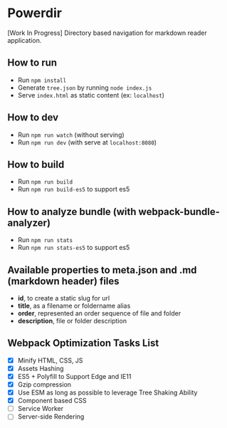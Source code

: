 # Powerdir

[Work In Progress] Directory based navigation for markdown reader application.

## How to run

- Run `npm install`
- Generate `tree.json` by running `node index.js`
- Serve `index.html` as static content (ex: `localhost`)

## How to dev

- Run `npm run watch` (without serving)
- Run `npm run dev` (with serve at `localhost:8080`)

## How to build

- Run `npm run build`
- Run `npm run build-es5` to support es5

## How to analyze bundle (with webpack-bundle-analyzer) 

- Run `npm run stats`
- Run `npm run stats-es5` to support es5

## Available properties to meta.json and .md (markdown header) files

- **id**, to create a static slug for url
- **title**, as a filename or foldername alias
- **order**, represented an order sequence of file and folder
- **description**, file or folder description

## Webpack Optimization Tasks List

- [x] Minify HTML, CSS, JS
- [x] Assets Hashing
- [x] ES5 + Polyfill to Support Edge and IE11
- [x] Gzip compression
- [x] Use ESM as long as possible to leverage Tree Shaking Ability
- [x] Component based CSS
- [ ] Service Worker
- [ ] Server-side Rendering